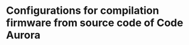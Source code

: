 
Configurations for compilation firmware from source code of Code Aurora
=======================================================================
